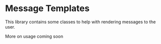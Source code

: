# Message Templates

This library contains some classes to help with rendering messages to the user.

More on usage coming soon